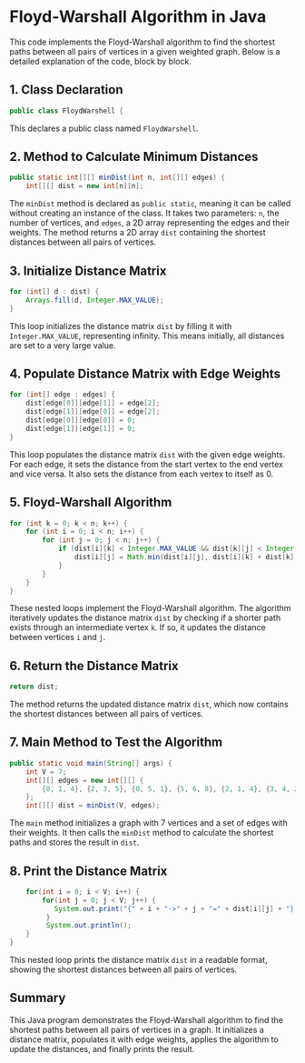 # Floyd-Warshall Algorithm in Java

This code implements the Floyd-Warshall algorithm to find the shortest paths between all pairs of vertices in a given weighted graph. Below is a detailed explanation of the code, block by block.

## 1. Class Declaration

```java
public class FloydWarshell {
```
This declares a public class named `FloydWarshell`. 

## 2. Method to Calculate Minimum Distances

```java
public static int[][] minDist(int n, int[][] edges) {
    int[][] dist = new int[n][n];
```
The `minDist` method is declared as `public static`, meaning it can be called without creating an instance of the class. It takes two parameters: `n`, the number of vertices, and `edges`, a 2D array representing the edges and their weights. The method returns a 2D array `dist` containing the shortest distances between all pairs of vertices.

## 3. Initialize Distance Matrix

```java
for (int[] d : dist) {
    Arrays.fill(d, Integer.MAX_VALUE);
}
```
This loop initializes the distance matrix `dist` by filling it with `Integer.MAX_VALUE`, representing infinity. This means initially, all distances are set to a very large value.

## 4. Populate Distance Matrix with Edge Weights

```java
for (int[] edge : edges) {
    dist[edge[0]][edge[1]] = edge[2];
    dist[edge[1]][edge[0]] = edge[2];
    dist[edge[0]][edge[0]] = 0;
    dist[edge[1]][edge[1]] = 0;
}
```
This loop populates the distance matrix `dist` with the given edge weights. For each edge, it sets the distance from the start vertex to the end vertex and vice versa. It also sets the distance from each vertex to itself as 0.

## 5. Floyd-Warshall Algorithm

```java
for (int k = 0; k < n; k++) {
    for (int i = 0; i < n; i++) {
        for (int j = 0; j < n; j++) {
            if (dist[i][k] < Integer.MAX_VALUE && dist[k][j] < Integer.MAX_VALUE) {
                dist[i][j] = Math.min(dist[i][j], dist[i][k] + dist[k][j]);
            }
        }
    }
}
```
These nested loops implement the Floyd-Warshall algorithm. The algorithm iteratively updates the distance matrix `dist` by checking if a shorter path exists through an intermediate vertex `k`. If so, it updates the distance between vertices `i` and `j`.

## 6. Return the Distance Matrix

```java
return dist;
```
The method returns the updated distance matrix `dist`, which now contains the shortest distances between all pairs of vertices.

## 7. Main Method to Test the Algorithm

```java
public static void main(String[] args) {
    int V = 7;
    int[][] edges = new int[][] {
        {0, 1, 4}, {2, 3, 5}, {0, 5, 1}, {5, 6, 8}, {2, 1, 4}, {3, 4, 2}, {4, 5, 67}
    };
    int[][] dist = minDist(V, edges);
```
The `main` method initializes a graph with 7 vertices and a set of edges with their weights. It then calls the `minDist` method to calculate the shortest paths and stores the result in `dist`.

## 8. Print the Distance Matrix

```java
    for(int i = 0; i < V; i++) {
        for(int j = 0; j < V; j++) {
           System.out.print("{" + i + "->" + j + "=" + dist[i][j] + "} ");
         }
         System.out.println();
    }
}
```
This nested loop prints the distance matrix `dist` in a readable format, showing the shortest distances between all pairs of vertices.

## Summary

This Java program demonstrates the Floyd-Warshall algorithm to find the shortest paths between all pairs of vertices in a graph. It initializes a distance matrix, populates it with edge weights, applies the algorithm to update the distances, and finally prints the result.
